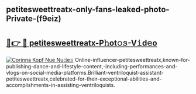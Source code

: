 ## petitesweettreatx-only-fans​-leaked-photo​-Private-(f9eiz)


# <h2><a href="https://mediaupload.pro?title=petitesweettreatx&ref=git">🔗👉 🔴 petitesweettreatx-P𝚑ot𝚘𝚜-V𝚒d𝚎o</a></h2>

[![Corinna Kopf Nue Nu𝚍e𝚜](https://i.imgur.com/0qMVB7G.gif)](https://mediaupload.pro?title=petitesweettreatx&ref=git)
Online-influencer-petitesweettreatx,known-for-publishing-dance-and-lifestyle-content,-including-performances-and-vlogs-on-social-media-platforms.Brilliant-ventriloquist-assistant-petitesweettreatx,celebrated-for-their-exceptional-abilities-and-accomplishments-in-assisting-ventriloquists.  